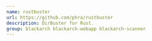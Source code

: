 ```yaml
---
name: rustbuster
url: https://github.com/phra/rustbuster
description: DirBuster for Rust.
group: blackarch blackarch-webapp blackarch-scanner
---
```

